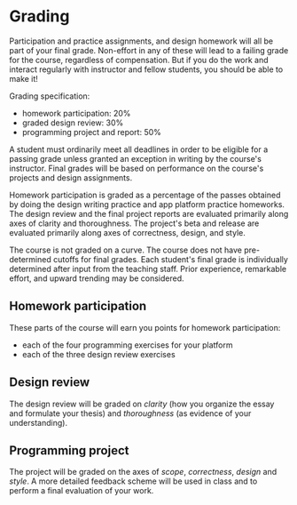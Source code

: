 # Grading

Participation and practice assignments, and design homework will all be part of
your final grade. Non-effort in any of these will lead to a failing grade for
the course, regardless of compensation. But if you do the work and interact
regularly with instructor and fellow students, you should be able to make it!

Grading specification:

- homework participation: 20%
- graded design review: 30%
- programming project and report: 50%

A student must ordinarily meet all deadlines in order to be eligible for a
passing grade unless granted an exception in writing by the course's
instructor. Final grades will be based on performance on the course's
projects and design assignments.

Homework participation is graded as a percentage of the passes obtained by
doing the design writing practice and app platform practice homeworks. The
design review and the final project reports are evaluated primarily along axes
of clarity and thoroughness. The project's beta and release are evaluated
primarily along axes of correctness, design, and style.

The course is not graded on a curve. The course does not have pre-determined
cutoffs for final grades. Each student's final grade is individually
determined after input from the teaching staff. Prior experience, remarkable
effort, and upward trending may be considered.

## Homework participation

These parts of the course will earn you points for homework participation:

- each of the four programming exercises for your platform
- each of the three design review exercises

## Design review

The design review will be graded on *clarity* (how you organize the essay and
formulate your thesis) and *thoroughness* (as evidence of your understanding).

## Programming project

The project will be graded on the axes of *scope*, *correctness*, *design* and
*style*. A more detailed feedback scheme will be used in class and to perform a
final evaluation of your work.
